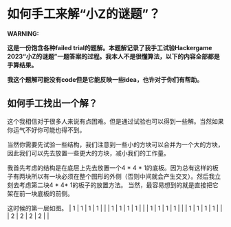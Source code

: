 # 如何手工来解“小Z的谜题”？ #

**WARNING:**

**这是一份饱含各种failed trial的题解。本题解记录了我手工试验Hackergame 2023“小Z的谜题”一题答案的过程。我本人不是很懂算法，以下的内容全部都是手算结果。**

**我这个题解可能没有code但是它能反映一些idea，也许对于你们有帮助。**

## 如何手工找出一个解？ ##
这个我相信对于很多人来说有点困难。但是通过试验也可以得到一些解。当然如果你运气不好你可能也得不到。

当然你需要先试验一些结构，我们注意到一些小的方块可以合并为一个大的方块，因此我们可以先去放置一些更大的方块，减小我们的工作量。

我首先考虑的结构是在底层上先去放置一个4 \* 4 \* 1的底板。因为总有这样的板子有两块所以有一块必须在整个图形的外侧（否则中间就会产生交叉）。然后我立刻去考虑第二块4 \* 4\* 1的板子的放置方法。
当然，最容易想到的就是直接把它架在前一块底板的前侧。

这时候的第一层如图。
| 1 | 1 | 1 | 1 | |
| 1 | 1 | 1 | 1 | |
| 1 | 1 | 1 | 1 | |
| 1 | 1 | 1 | 1 | |
| 2 | 2 | 2 | 2 | |
